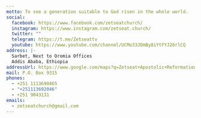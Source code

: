 ```yaml
---
motto: To see a generation suitable to God risen in the whole world.
social:
  facebook: https://www.facebook.com/zetseatchurch/
  instagram: https://www.instagram.com/zetseat.church/
  twitter: ""
  telegram: https://t.me/Zetseattv
  youtube: https://www.youtube.com/channel/UCMo33JDmBy8iYtFYJ26rlCQ
address: |-
  Sarbet, Next to Oromia Offices
  Addis Ababa, Ethiopia
addressUrl: https://www.google.com/maps?q=Zetseat+Apostolic+Reformation+Church
mail: P.O. Box 9315
phones:
  - +251 1113690465
  - "+251113692046"
  - +251 9043131
emails:
  - zetseatchurch@gmail.com
---
```

